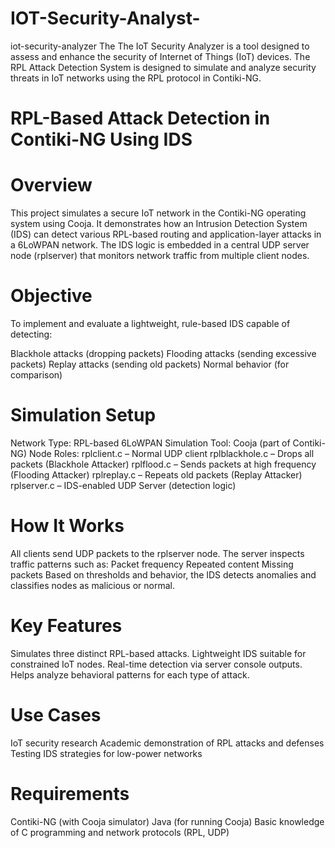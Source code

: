 # IOT-Security-Analyst-
iot-security-analyzer The The IoT Security Analyzer is a tool designed to assess and enhance the security of Internet of Things (IoT) devices. The RPL Attack Detection System is designed to simulate and analyze security threats in IoT networks using the RPL protocol in Contiki-NG. 
 
# RPL-Based Attack Detection in Contiki-NG Using IDS
# Overview
This project simulates a secure IoT network in the Contiki-NG operating system using Cooja. It demonstrates how an Intrusion Detection System (IDS) can detect various RPL-based routing and application-layer attacks in a 6LoWPAN network. The IDS logic is embedded in a central UDP server node (rplserver) that monitors network traffic from multiple client nodes.
# Objective
To implement and evaluate a lightweight, rule-based IDS capable of detecting:

Blackhole attacks (dropping packets)
Flooding attacks (sending excessive packets)
Replay attacks (sending old packets)
Normal behavior (for comparison)
# Simulation Setup
Network Type: RPL-based 6LoWPAN
Simulation Tool: Cooja (part of Contiki-NG)
Node Roles:
rplclient.c – Normal UDP client
rplblackhole.c – Drops all packets (Blackhole Attacker)
rplflood.c – Sends packets at high frequency (Flooding Attacker)
rplreplay.c – Repeats old packets (Replay Attacker)
rplserver.c – IDS-enabled UDP Server (detection logic)
# How It Works
All clients send UDP packets to the rplserver node.
The server inspects traffic patterns such as:
Packet frequency
Repeated content
Missing packets
Based on thresholds and behavior, the IDS detects anomalies and classifies nodes as malicious or normal.
# Key Features
Simulates three distinct RPL-based attacks.
Lightweight IDS suitable for constrained IoT nodes.
Real-time detection via server console outputs.
Helps analyze behavioral patterns for each type of attack.
# Use Cases
IoT security research
Academic demonstration of RPL attacks and defenses
Testing IDS strategies for low-power networks
# Requirements
Contiki-NG (with Cooja simulator)
Java (for running Cooja)
Basic knowledge of C programming and network protocols (RPL, UDP)
